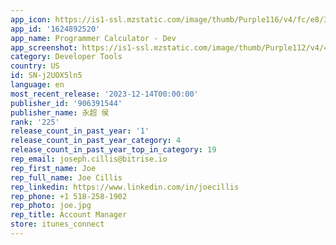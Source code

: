 ```yaml
---
app_icon: https://is1-ssl.mzstatic.com/image/thumb/Purple116/v4/fc/e8/37/fce837dc-3ab2-3e3a-63ae-5896c5f494f1/AppIcon-0-0-1x_U007emarketing-0-7-0-85-220.png/1024x1024bb.png
app_id: '1624892520'
app_name: Programmer Calculator - Dev
app_screenshot: https://is1-ssl.mzstatic.com/image/thumb/Purple112/v4/42/26/45/422645e6-c8c1-2688-fe02-6048ae19c23e/2d17f74d-ea3a-44a9-9fb5-a226aa38ec4a_Simulator_Screen_Shot_-_iPhone_11_Pro_Max_-_2022-05-18_at_20.37.39.png/1242x2688bb.png
category: Developer Tools
country: US
id: SN-j2UOX5ln5
language: en
most_recent_release: '2023-12-14T00:00:00'
publisher_id: '906391544'
publisher_name: 永超 侯
rank: '225'
release_count_in_past_year: '1'
release_count_in_past_year_category: 4
release_count_in_past_year_top_in_category: 19
rep_email: joseph.cillis@bitrise.io
rep_first_name: Joe
rep_full_name: Joe Cillis
rep_linkedin: https://www.linkedin.com/in/joecillis
rep_phone: +1 518-258-1902
rep_photo: joe.jpg
rep_title: Account Manager
store: itunes_connect
---
```


